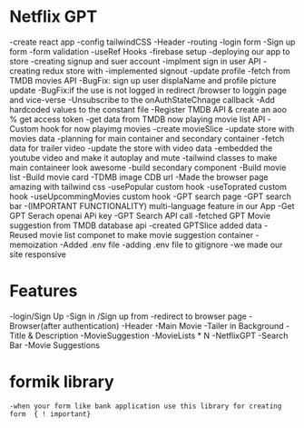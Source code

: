 # Netflix GPT
  -create react app
  -config tailwindCSS
  -Header
  -routing
  -login form
  -Sign up form
  -form validation
  -useRef Hooks
  -firebase setup
  -deploying our app to store
  -creating signup and suer account
  -implment sign in user API
  -creating redux store with 
  -implemented signout
  -update profile
  -fetch from TMDB movies API
  -BugFix: sign up user displaName and profile picture update
  -BugFix:if the use is not logged in redirect /browser  to loggin   page and vice-verse
  -Unsubscribe to the onAuthStateChnage callback
  -Add hardcoded values to the constant file
  -Register TMDB API & create an aoo % get access token
  -get data from TMDB now playing movie list API
  -Custom hook for now playimg movies
  -create movieSlice
  -update store with movies data
  -planning for main container and secondary container
  -fetch data for trailer video
  -update the store with video data
  -embedded the youtube video and make it autoplay and mute
  -tailwind classes to make main containeer look awesome
  -build secondary component
  -Build movie list
  -Build movie card
  -TDMB image CDB url
  -Made the browser page amazing with tailwind css
  -usePopular custom hook
  -useToprated custom hook
  -useUpcommingMovies custom hook
  -GPT search page
  -GPT search bar
  -(IMPORTANT FUNCTIONALITY) multi-language feature in our App
  -Get GPT Serach openai APi key
  -GPT Search API call
  -fetched GPT Movie suggestion from TMDB database api
  -created GPTSlice added data
  -Reused movie list componet to make movie suggestion container
  -memoization
  -Added .env file 
  -adding .env file to gitignore
  -we made our site responsive


# Features
 -login/Sign Up
   -Sign in /Sign up from
   -redirect to browser page
 -Browser(after authentication)
   -Header
   -Main Movie
     -Tailer in Background
     -Title & Description
     -MovieSuggestion
        -MovieLists * N
 -NetflixGPT
   -Search Bar
   -Movie Suggestions

   # formik library
    -when your form like bank application use this library for creating form  { ! important}